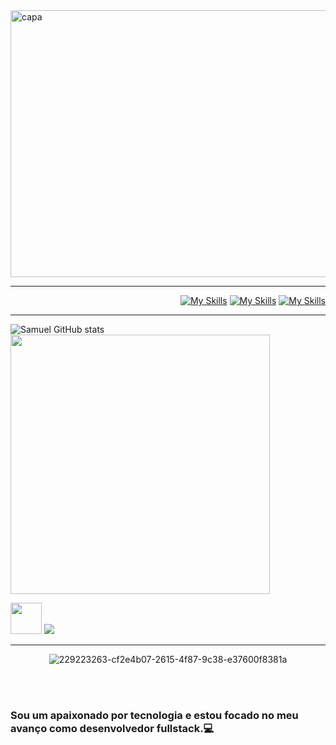 <img width="1294" height="427" alt="capa" src="https://github.com/user-attachments/assets/3af4a720-19d5-4319-b39e-a9faf19462ff" />

---
<div align="right">

[![My Skills](https://skillicons.dev/icons?i=linkedin)](https://www.linkedin.com/in/shimusilva/) 
[![My Skills](https://skillicons.dev/icons?i=instagram)](https://www.instagram.com/shimusilva)
[![My Skills](https://skillicons.dev/icons?i=gmail)](mailto:shimu.dasilva@gmail.com)

</div>

---

![Samuel GitHub stats](https://github-readme-stats.vercel.app/api?username=samudasilva&show_icons=true&theme=prussian) <img src="https://github-readme-stats.vercel.app/api/top-langs/?username=samudasilva&layout=compact&theme=prussian" width="415,5">



<p align="left">
  <img src="https://user-images.githubusercontent.com/74038190/212284087-bbe7e430-757e-4901-90bf-4cd2ce3e1852.gif" width="50"/>
  <a href="https://skillicons.dev">
    <img src="https://skillicons.dev/icons?i=git,html,css,javascript,python,c#" />
  </a>
</p>

---

<div align= "center">

![229223263-cf2e4b07-2615-4f87-9c38-e37600f8381a](https://github.com/user-attachments/assets/b1288cdb-8b77-474d-8214-e2dcfede0de6)

<br><br>

</div>

### Sou um apaixonado por tecnologia e estou focado no meu avanço como desenvolvedor fullstack.💻
